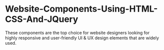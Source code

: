 # Website-Components-Using-HTML-CSS-And-JQuery
These components are the top choice for website designers looking for highly responsive and user-friendly UI &amp; UX design elements that are widely used.
